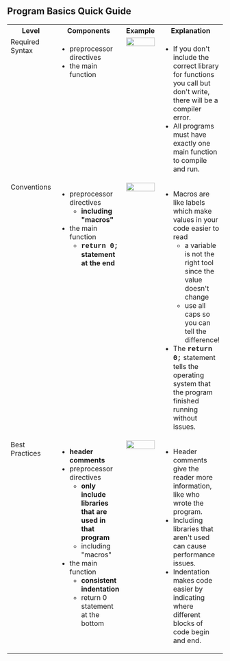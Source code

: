 <style>
    td{
        vertical-align: top;
    }
    img{
        height: auto;
        width: 100%;
    }
</style>
<body>
<h2>Program Basics Quick Guide</h2>
<table style="width:100%">
    <tr>
        <th >Level</th>
        <th >Components</th>
        <th style="width:40%">Example</th>
        <th style="width:35%">Explanation</th>
    </tr>
    <tr>
        <td>Required Syntax</td>
        <td>
            <ul>
                <li>preprocessor directives</li>
                <li>the main function</li>
            </ul>
        </td>
        <td>
            <img src="https://github.com/user-attachments/assets/d8ef632a-7a25-4399-afdf-3efd216fcba0">
        </td>
        <td>
            <ul>
                <li>If you don't include the correct library for functions you call but don't write, there will be a compiler error.</li>
                <li>All programs must have exactly one main function to compile and run.</li>
            </ul>
        </td>
    </tr>
    <tr>
        <td>Conventions</td>
        <td>
            <ul>
                <li>preprocessor directives
                    <ul>
                        <li><strong style="font-family: inherit; font-size: 1rem;">including "macros"</strong></li>
                    </ul>
                </li>
                <li>the main function
                    <ul>
                        <li><strong style="font-family: inherit; font-size: 1rem;"><span style="font-family: 'courier new', courier;">return 0;</span> statement at the end</strong></li>
                    </ul>
                </li>
            </ul>
        </td>
        <td><img src="https://github.com/user-attachments/assets/d99fc476-a933-4228-80ff-0a97b4fcb576"></td>
        <td>
            <ul>
                <li>Macros are like labels which make values in your code easier to read
                    <ul>
                        <li>a variable is not the right tool since the value doesn't change</li>
                        <li>use all caps so you can tell the difference!</li>
                    </ul>
                </li>
                <li>The <strong style="font-family: inherit; font-size: 1rem;"><span style="font-family: 'courier new', courier;">return 0;</span></strong> statement tells the operating system that the program finished running without issues.</li>
            </ul>
        </td>
    </tr>
    <tr>
        <td>Best Practices</td>
        <td>
            <ul>
                <li><strong>header comments</strong></li>
                <li>preprocessor directives
                    <ul>
                        <li><strong style="font-family: inherit; font-size: 1rem;">only include libraries that are used in that program</strong></li>
                        <li>including "macros"</li>
                    </ul>
                </li>
                <li>the main function
                    <ul>
                        <li><strong>consistent indentation</strong></li>
                        <li>return 0 statement at the bottom</li>
                    </ul>
                </li>
            </ul>
        </td>
        <td><img src="https://github.com/user-attachments/assets/b78a17e7-09b1-4af7-87f3-b2441124277d"></td>
        <td>
            <ul>
                <li>Header comments give the reader more information, like who wrote the program.</li>
                <li>Including libraries that aren't used can cause performance issues.</li>
                <li>Indentation makes code easier by indicating where different blocks of code begin and end.</li>
            </ul>
        </td>
    </tr>
</table>
</body>

